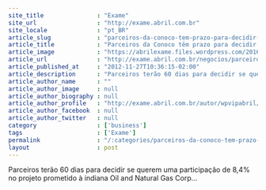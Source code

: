 ```yaml
---
site_title               : "Exame"
site_url                 : "http://exame.abril.com.br"
site_locale              : "pt_BR"
article_slug             : "parceiros-da-conoco-tem-prazo-para-decidir-sobre-campo"
article_title            : "Parceiros da Conoco têm prazo para decidir sobre campo"
article_image            : "https://abrilexame.files.wordpress.com/2016/09/size_960_16_9_conoco-philips2.jpg?quality=70&strip=all&w=960"
article_url              : "http://exame.abril.com.br/negocios/parceiros-da-conoco-tem-prazo-para-decidir-sobre-campo-de-petroleo/"
article_published_at     : "2012-11-27T10:36:15-02:00"
article_description      : "Parceiros terão 60 dias para decidir se querem uma participação de 8,4% no projeto prometido à indiana Oil and Natural Gas Corp..."
article_author_name      : ""
article_author_image     : null
article_author_biography : null
article_author_profile   : "http://exame.abril.com.br/autor/wpvipabril/"
article_author_facebook  : null
article_author_twitter   : null
category                 : ['business']
tags                     : ['Exame']
permalink                : "/:categories/parceiros-da-conoco-tem-prazo-para-decidir-sobre-campo/"
layout                   : post
---
```


Parceiros terão 60 dias para decidir se querem uma participação de 8,4% no projeto prometido à indiana Oil and Natural Gas Corp...
